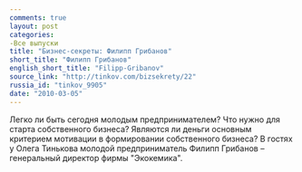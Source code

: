 ```yaml
---
comments: true
layout: post
categories:
-Все выпуски
title: "Бизнес-секреты: Филипп Грибанов"
short_title: "Филипп Грибанов"
english_short_title: "Filipp-Gribanov"
source_link: "http://tinkov.com/bizsekrety/22"
russia_id: "tinkov_9905"
date: "2010-03-05"
---
```

Легко ли быть сегодня молодым предпринимателем? Что нужно для старта собственного бизнеса? Являются ли деньги основным критерием мотивации в формировании собственного бизнеса? В гостях у Олега Тинькова молодой предприниматель Филипп Грибанов – генеральный директор фирмы "Экокемика".
